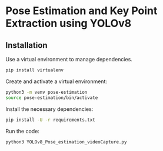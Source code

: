 # Pose Estimation and Key Point Extraction using YOLOv8


## Installation

Use a virtual environment to manage dependencies.
```bash
pip install virtualenv
```
Create and activate a virtual environment:
```bash
python3 -m venv pose-estimation
source pose-estimation/bin/activate
```
Install the necessary dependencies:
```bash
pip install -U -r requirements.txt
``` 
Run the code:
```bash
python3 YOLOv8_Pose_estimation_videoCapture.py
``` 
